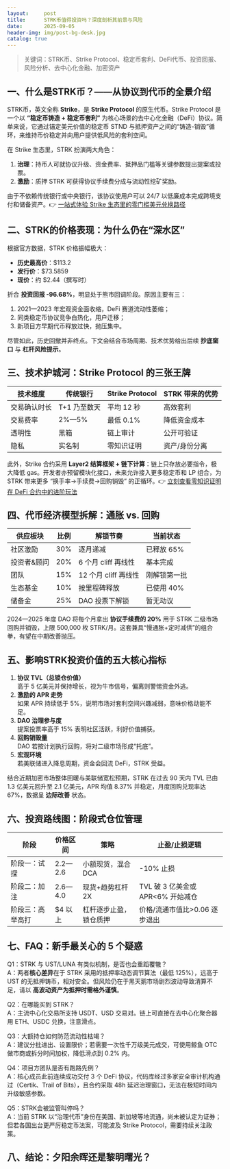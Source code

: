 ```yaml
---
layout:     post
title:      STRK币值得投资吗？深度剖析其前景与风险
date:       2025-09-05
header-img: img/post-bg-desk.jpg
catalog: true
---
```


> 关键词：STRK币、Strike Protocol、稳定币套利、DeFi代币、投资回报、风险分析、去中心化金融、加密资产

## 一、什么是STRK币？——从协议到代币的全景介绍

STRK币，英文全称 **Strike**，是 **Strike Protocol** 的原生代币。Strike Protocol 是一个以 **“稳定币铸造 + 稳定币套利”** 为核心场景的去中心化金融（DeFi）协议。简单来说，它通过锚定美元价值的稳定币 STND 与抵押资产之间的“铸造-销毁”循环，来维持币价稳定并向用户提供低风险的套利空间。

在 Strike 生态里，STRK 扮演两大角色：
1. **治理**：持币人可就协议升级、资金费率、抵押品门槛等关键参数提出提案或投票。
2. **激励**：质押 STRK 可获得协议手续费分成与流动性挖矿奖励。

由于不依赖传统银行或中央银行，该协议使用户可以 24/7 以低廉成本完成跨境支付和储备资产。👉 [一站式体验 Strike 生态里的零门槛美元兑换路径](https://okxdog.com/)

## 二、STRK的价格表现：为什么仍在“深水区”

根据官方数据，STRK 价格振幅极大：
- **历史最高价**：$113.2  
- **发行价**：$73.5859  
- **现价**：约 $2.44（撰写时）  

折合 **投资回报 -96.68%**，明显处于熊市回调阶段。原因主要有三：
1. 2021—2023 年宏观资金面收缩，DeFi 赛道流动性萎缩；
2. 同类稳定币协议竞争白热化，用户迁移；
3. 新项目方早期代币释放过快，抛压集中。

尽管如此，历史回撤并非终点。下文会结合市场周期、技术优势给出后续 **抄底窗口** 与 **杠杆风险提示**。

## 三、技术护城河：Strike Protocol 的三张王牌

| 技术维度 | 传统银行 | Strike Protocol | STRK 带来的优势 |
|---|---|---|---|
| 交易确认时长 | T+1 乃至数天 | 平均 12 秒 | 高效套利 |
| 交易费率 | 2%—5% | 最低 0.1% | 降低资金成本 |
| 透明性 | 黑箱 | 链上审计 | 公开可验证 |
| 隐私 | 实名制 | 零知识证明 | 资产/身份分离 |

此外，Strike 合约采用 **Layer2 结算框架 + 链下计算**：链上只存放必要指令，极大降低 gas。开发者亦预留模块化接口，未来允许接入更多稳定币和 LP 组合，为 STRK 带来更多 “换手率→手续费→回购销毁” 的正循环。👉 [立刻查看零知识证明在 DeFi 合约中的进阶玩法](https://okxdog.com/)

## 四、代币经济模型拆解：通胀 vs. 回购

| 供应板块 | 比例 | 解锁节奏 | 当前状态 |
|---|---|---|---|
| 社区激励 | 30% | 逐月递减 | 已释放 65% |
| 投资者&顾问 | 20% | 6 个月 cliff 再线性 | 基本完成 |
| 团队 | 15% | 12 个月 cliff 再线性 | 刚解锁第一批 |
| 生态基金 | 10% | 按里程碑释放 | 已使用 40% |
| 储备金 | 25% | DAO 投票下解锁 | 暂无动议 |

2024—2025 年度 DAO 将每个月拿出 **协议手续费的 20%** 用于 STRK 二级市场回购并销毁，上限 500,000 枚 STRK/月。这套兼具“慢通胀+定时减供”的组合拳，有望在中期改善抛压。

## 五、影响STRK投资价值的五大核心指标

1. **协议 TVL（总锁仓价值）**  
   高于 5 亿美元并保持增长，视为牛市信号，偏离则警惕资金外逃。  
2. **激励的 APR 走势**  
   如果 APR 持续低于 5%，说明市场对套利空间兴趣减弱，意味价格动能不足。  
3. **DAO 治理参与度**  
   提案投票率高于 15% 表明社区活跃，利好价值捕获。  
4. **回购销毁量**  
   DAO 若按计划执行回购，将对二级市场形成“托底”。  
5. **宏观环境**  
   若美联储进入降息周期，资金会回流 DeFi，STRK 受益。

结合近期加密市场整体回暖与美联储宽松预期，STRK 在过去 90 天内 TVL 已由 1.3 亿美元回升至 2.1 亿美元，APR 均值 8.37% 并稳定，月度回购兑现率达 67%，数据呈 **边际改善** 状态。

## 六、投资路线图：阶段式仓位管理

| 阶段 | 价格区间 | 策略 | 止盈/止损逻辑 |
|---|---|---|---|
| 阶段一：试探 | $2.2—$2.6 | 小额现货，混合 DCA | -10% 止损 |
| 阶段二：加注 | $2.6—$4.0 | 现货+趋势杠杆 2X | TVL 破 3 亿美金或 APR<6% 开始减仓 |
| 阶段三：高举高打 | $4 以上 | 杠杆逐步止盈，锁仓质押 | 价格/流通市值比>0.06 逐步退出 |

## 七、FAQ：新手最关心的 5 个疑惑

Q1：STRK 与 UST/LUNA 有类似机制，是否也会重蹈覆辙？  
A：两者**核心差异**在于 STRK 采用的抵押率动态调节算法（最低 125%），远高于 UST 的无抵押铸币，相对安全。但风险仍在于黑天鹅市场剧烈波动导致清算不足，请以 **高波动资产为抵押时需格外谨慎**。

Q2：在哪能买到 STRK？  
A：主流中心化交易所支持 USDT、USD 交易对。链上可直接在去中心化聚合器用 ETH、USDC 兑换，注意滑点。

Q3：大额持仓如何防范流动性枯竭？  
A：建议分批进出、设置限价；若需要一次性千万级美元成交，可使用鲸鱼 OTC 做市商或拆分时间加权，降低滑点到 0.2% 内。

Q4：项目方团队是否有跑路先例？  
A：核心成员此前连续成功交付 3 个 DeFi 协议，代码库经过多家安全审计机构通过（Certik、Trail of Bits），且合约采取 48h 延迟治理窗口，无法在极短时间内升级敏感参数。

Q5：STRK会被监管叫停吗？  
A：当前 STRK 以“治理代币”身份在美国、新加坡等地流通，尚未被认定为证券；但若各国出台更严厉稳定币法案，可能波及 Strike Protocol，需要持续关注政策。

## 八、结论：夕阳余晖还是黎明曙光？